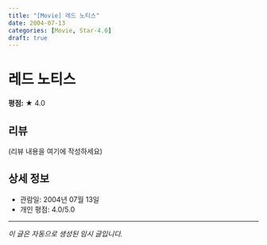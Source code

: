 ```yaml
---
title: "[Movie] 레드 노티스"
date: 2004-07-13
categories: [Movie, Star-4.0]
draft: true
---
```


# 레드 노티스

**평점:** ★ 4.0

## 리뷰

(리뷰 내용을 여기에 작성하세요)

## 상세 정보

- 관람일: 2004년 07월 13일
- 개인 평점: 4.0/5.0

---

*이 글은 자동으로 생성된 임시 글입니다.*
